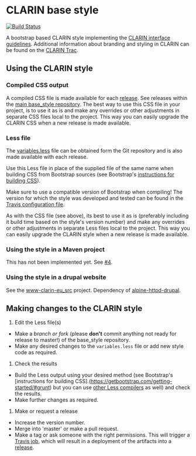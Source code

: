 # CLARIN base style
[![Build Status](https://travis-ci.org/clarin-eric/base_style.svg?branch=master)](https://travis-ci.org/clarin-eric/base_style)

A bootstrap based CLARIN style implementing the [CLARIN interface guidelines](https://github.com/clarin-eric/interface_guidelines). Additional information about branding and styling in CLARIN can be found on the [CLARIN Trac](https://trac.clarin.eu/wiki/Branding).

## Using the CLARIN style

### Compiled CSS output
A compiled CSS file is made available for each [release](https://github.com/clarin-eric/base_style/releases). See releases within the [main base_style repository](https://github.com/clarin-eric/base_style). The best way to use this CSS file in your project, is to use it as is and make any overrides or other adjustments in separate CSS files local to the project. This way you can easily upgrade the CLARIN CSS when a new release is made available.

### Less file
The [variables.less](variables.less) file can be obtained form the Git repository and is also made available with each release. 

Use this Less file in place of the supplied file of the same name when building CSS from Bootstrap sources (see Bootstrap's [instructions for building CSS](https://getbootstrap.com/getting-started/#grunt)). 

Make sure to use a compatible version of Bootstrap when compiling! The version for which the style was developed and tested can be found in the [Travis configuration file](.travis.yml).

As with the CSS file (see above), its best to use it as is (preferably including it build time based on the style's version number) and make any overrides or other adjustments in separate Less files local to the project. This way you can easily upgrade the CLARIN style when a new release is made available.

### Using the style in a Maven project
This has not been implemented yet. See [#4](https://github.com/clarin-eric/base_style/issues/4).

### Using the style in a drupal website
See the [www-clarin-eu_src](https://github.com/clarin-eric/www-clarin-eu_src) project. Dependency of [alpine-httpd-drupal](https://gitlab.com/CLARIN-ERIC/alpine-httpd-drupal).

## Making changes to the CLARIN style

1. Edit the Less file(s)
 - Make a _branch or fork_ (please **don't** commit anything not ready for release to master!) of the base_style repository.
 - Make any desired changes to the `variables.less` file or add new style code as required.
1. Check the results
 - Build the Less output using your desired method (see Bootstrap's [instructions for building CSS].(https://getbootstrap.com/getting-started/#grunt) but you can use [other Less compilers](http://lesscss.org/usage/) as well) and check the results.
 - Make further changes as required.
1. Make or request a release
 - Increase the version number.
 - Merge into 'master' or make a pull request.
 - Make a tag or ask someone with the right permissions. This will trigger a [Travis job](https://travis-ci.org/clarin-eric/base_style), which will result in a deployment of the artifacts into a [release](https://github.com/clarin-eric/base_style/releases).

